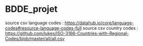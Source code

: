 # BDDE_projet

source csv language codes : https://datahub.io/core/language-codes#resource-language-codes-full
source csv country codes : https://github.com/lukes/ISO-3166-Countries-with-Regional-Codes/blob/master/all/all.csv
